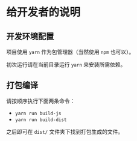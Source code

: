 # 给开发者的说明
## 开发环境配置
项目使用 `yarn` 作为包管理器（当然使用 `npm` 也可以）。

初次运行请在当前目录运行 `yarn` 来安装所需依赖。

## 打包编译
请按顺序执行下面两条命令：

* `yarn run build-js`
* `yarn run build-dist`

之后即可在 `dist/` 文件夹下找到打包生成的文件。

